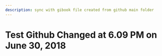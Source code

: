 ```yaml
---
description: sync with gibook file created from github main folder
---
```


# Test Github Changed at 6.09 PM on June 30, 2018

